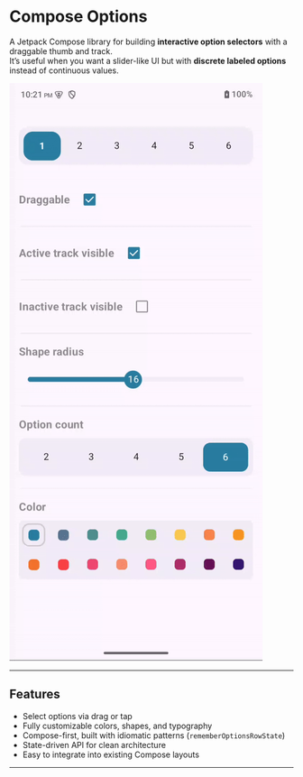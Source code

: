 # Compose Options

A Jetpack Compose library for building **interactive option selectors** with a draggable thumb and track.  
It’s useful when you want a slider-like UI but with **discrete labeled options** instead of continuous values.  

![Demo GIF](https://raw.githubusercontent.com/zohrevand/compose-options/refs/heads/main/images/options_sample.gif)

---

## Features

- Select options via drag or tap  
- Fully customizable colors, shapes, and typography  
- Compose-first, built with idiomatic patterns (`rememberOptionsRowState`)  
- State-driven API for clean architecture  
- Easy to integrate into existing Compose layouts  

---
